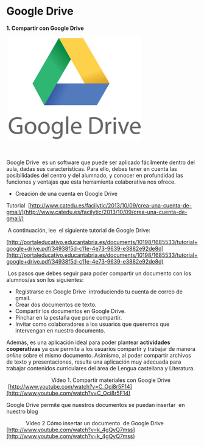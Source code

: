 # Google Drive

**1\. Compartir con Google Drive**


 ![Logo GoogleDrive](img/google_drive_logo_3963.png "Logo GoogleDrive")


                                                         

Google Drive  es un software que puede ser aplicado fácilmente dentro del aula, dadas sus características. Para ello, debes tener en cuenta las posibilidades del centro y del alumnado, y conocer en profundidad las funciones y ventajas que esta herramienta colaborativa nos ofrece.

*   Creación de una cuenta en Google Drive

Tutorial  [http://www.catedu.es/facilytic/2013/10/09/crea-una-cuenta-de-gmail/](http://www.catedu.es/facilytic/2013/10/09/crea-una-cuenta-de-gmail/)

 A continuación, lee  el siguiente tutorial de Google Drive:

[http://portaleducativo.educantabria.es/documents/10198/1685533/tutorial+google+drive.pdf/34938f5d-c11e-4e73-9639-e3882e92de8d](http://portaleducativo.educantabria.es/documents/10198/1685533/tutorial+google+drive.pdf/34938f5d-c11e-4e73-9639-e3882e92de8d)  
  

 Los pasos que debes seguir para poder compartir un documento con los alumnos/as son los siguientes:

*   Registrarse en Google Drive  introduciendo tu cuenta de correo de gmail.
*   Crear dos documentos de texto.
*   Compartir los documentos en Google Drive.
*   Pinchar en la pestaña que pone compartir.
*   Invitar como colaboradores a los usuarios que queremos que intervengan en nuestro documento.

Además, es una aplicación ideal para poder plantear **actividades cooperativas** ya que permite a los usuarios compartir y trabajar de manera _online_ sobre el mismo documento. Asimismo, al poder compartir archivos de texto y presentaciones, resulta una aplicación muy adecuada para trabajar contenidos curriculares del área de Lengua castellana y Literatura.

                              Vídeo 1. Compartir materiales con Google Drive  [http://www.youtube.com/watch?v=C_Oci8r5F14](http://www.youtube.com/watch?v=C_Oci8r5F14)

Google Drive permite que nuestros documentos se puedan insertar  en nuestro blog

             Vídeo 2 Cómo insertar un documento  de Google Drive  [http://www.youtube.com/watch?v=k_4gQyQ7mss](http://www.youtube.com/watch?v=k_4gQyQ7mss)


